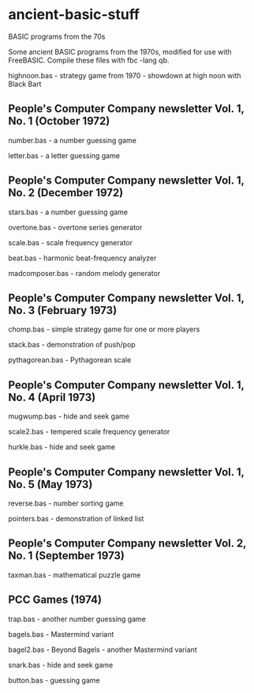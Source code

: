 # ancient-basic-stuff
BASIC programs from the 70s 

Some ancient BASIC programs from the 1970s, modified for use with FreeBASIC. Compile these files with fbc -lang qb.

highnoon.bas - strategy game from 1970 - showdown at high noon with Black Bart

## People's Computer Company newsletter Vol. 1, No. 1 (October 1972)

number.bas - a number guessing game

letter.bas - a letter guessing game

## People's Computer Company newsletter Vol. 1, No. 2 (December 1972)

stars.bas - a number guessing game

overtone.bas - overtone series generator

scale.bas - scale frequency generator

beat.bas - harmonic beat-frequency analyzer

madcomposer.bas - random melody generator

## People's Computer Company newsletter Vol. 1, No. 3 (February 1973)

chomp.bas - simple strategy game for one or more players

stack.bas - demonstration of push/pop

pythagorean.bas - Pythagorean scale

## People's Computer Company newsletter Vol. 1, No. 4 (April 1973)

mugwump.bas - hide and seek game

scale2.bas - tempered scale frequency generator

hurkle.bas - hide and seek game

## People's Computer Company newsletter Vol. 1, No. 5 (May 1973)

reverse.bas - number sorting game

pointers.bas - demonstration of linked list

## People's Computer Company newsletter Vol. 2, No. 1 (September 1973)

taxman.bas - mathematical puzzle game

## PCC Games (1974)

trap.bas - another number guessing game

bagels.bas - Mastermind variant

bagel2.bas - Beyond Bagels - another Mastermind variant

snark.bas - hide and seek game

button.bas - guessing game
